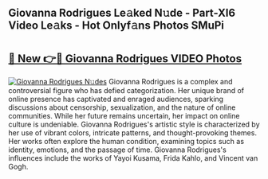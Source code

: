 ## Giovanna Rodrigues Le𝚊ked N𝚞de - Part-Xl6 Video Le𝚊ks - Hot Onlyf𝚊ns Photos SMuPi

# <h2><a href="http://ab55457.deff.icu/?id=Giovanna+Rodrigues">🔗 New 👉🔴 Giovanna Rodrigues VIDEO Photos</a></h2>

[![Giovanna Rodrigues N𝚞des](https://i.imgur.com/rIISA9y.gif)](http://ab55457.deff.icu/?id=Giovanna+Rodrigues)
Giovanna Rodrigues is a complex and controversial figure who has defied categorization. Her unique brand of online presence has captivated and enraged audiences, sparking discussions about censorship, sexualization, and the nature of online communities. While her future remains uncertain, her impact on online culture is undeniable. Giovanna Rodrigues's artistic style is characterized by her use of vibrant colors, intricate patterns, and thought-provoking themes. Her works often explore the human condition, examining topics such as identity, emotions, and the passage of time. Giovanna Rodrigues's influences include the works of Yayoi Kusama, Frida Kahlo, and Vincent van Gogh.
